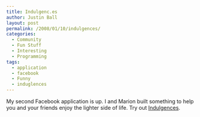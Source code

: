 ```yaml
---
title: Indulgenc.es
author: Justin Ball
layout: post
permalink: /2008/01/10/indulgences/
categories:
  - Community
  - Fun Stuff
  - Interesting
  - Programming
tags:
  - application
  - facebook
  - Funny
  - induglences
---
```


My second Facebook application is up. I and Marion built something to help you and your friends enjoy the lighter side of life. Try out [Indulgences][1].

 [1]: http://apps.facebook.com/indulgences/ "indulgences Facebook application"